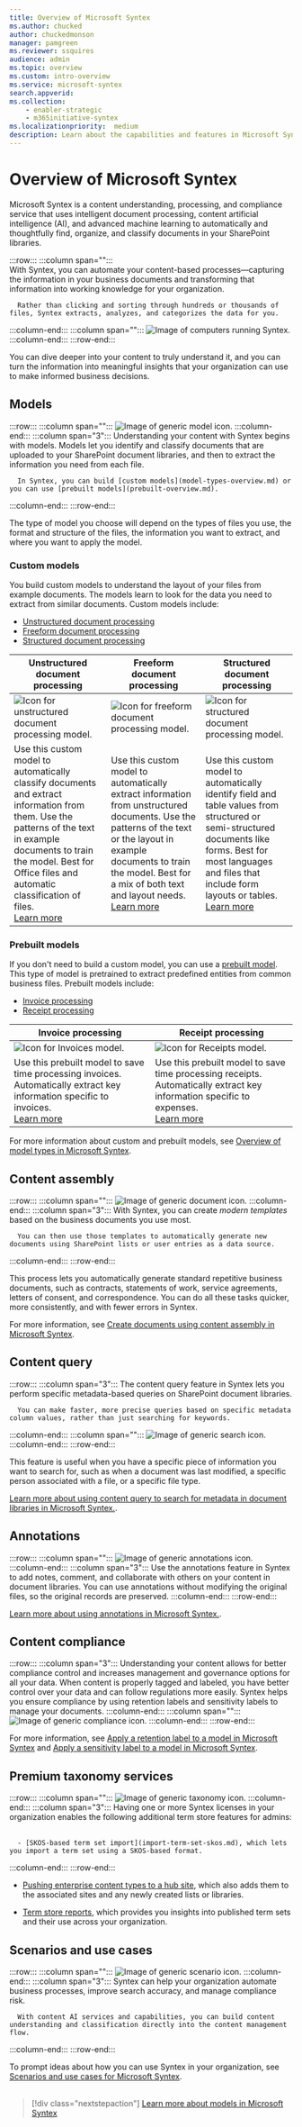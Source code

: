 ```yaml
---
title: Overview of Microsoft Syntex
ms.author: chucked
author: chuckedmonson
manager: pamgreen
ms.reviewer: ssquires
audience: admin
ms.topic: overview
ms.custom: intro-overview
ms.service: microsoft-syntex
search.appverid: 
ms.collection: 
    - enabler-strategic
    - m365initiative-syntex
ms.localizationpriority:  medium
description: Learn about the capabilities and features in Microsoft Syntex.
---
```


# Overview of Microsoft Syntex

Microsoft Syntex is a content understanding, processing, and compliance service that uses intelligent document processing, content artificial intelligence (AI), and advanced machine learning to automatically and thoughtfully find, organize, and classify documents in your SharePoint libraries.

:::row:::
   :::column span="":::      
      With Syntex, you can automate your content-based processes—capturing the information in your business documents and transforming that information into working knowledge for your organization.

      Rather than clicking and sorting through hundreds or thousands of files, Syntex extracts, analyzes, and categorizes the data for you.
   :::column-end:::
   :::column span="":::
      ![Image of computers running Syntex.](../media/content-understanding/syntex-devices-image.png)
   :::column-end:::
:::row-end:::

You can dive deeper into your content to truly understand it, and you can turn the information into meaningful insights that your organization can use to make informed business decisions.

## Models

:::row:::
   :::column span="":::
      ![Image of generic model icon.](../media/content-understanding/model-generic-image.png) 
   :::column-end:::
   :::column span="3":::
      Understanding your content with Syntex begins with models. Models let you identify and classify documents that are uploaded to your SharePoint document libraries, and then to extract the information you need from each file.

      In Syntex, you can build [custom models](model-types-overview.md) or you can use [prebuilt models](prebuilt-overview.md). 
   :::column-end:::
:::row-end:::

The type of model you choose will depend on the types of files you use, the format and structure of the files, the information you want to extract, and where you want to apply the model.

### Custom models

You build custom models to understand the layout of your files from example documents. The models learn to look for the data you need to extract from similar documents. Custom models include:

- [Unstructured document processing](document-understanding-overview.md)
- [Freeform document processing](freeform-document-processing-overview.md)
- [Structured document processing](form-processing-overview.md)

| Unstructured<br>document processing  | Freeform<br>document processing  | Structured<br>document processing  |
| ------------- | ------------- | ------------- |
|  ![Icon for unstructured document processing model.](../media/content-understanding/custom-classify-and-extract-by-text-pattern.png) | ![Icon for freeform document processing model.](../media/content-understanding/custom-extract-by-text-pattern-and-layout.png) |  ![Icon for structured document processing model.](../media/content-understanding/custom-extract-by-layout.png) |
| Use this custom model to automatically classify documents and extract information from them. Use the patterns of the text in example documents to train the model. Best for Office files and automatic classification of files. <br>[Learn more](document-understanding-overview.md) | Use this custom model to automatically extract information from unstructured documents. Use the patterns of the text or the layout in example documents to train the model. Best for a mix of both text and layout needs. <br>[Learn more](freeform-document-processing-overview.md) |  Use this custom model to automatically identify field and table values from structured or semi-structured documents like forms. Best for most languages and files that include form layouts or tables. <br>[Learn more](form-processing-overview.md) |

### Prebuilt models

If you don't need to build a custom model, you can use a [prebuilt model](prebuilt-overview.md). This type of model is pretrained to extract predefined entities from common business files. Prebuilt models include:

- [Invoice processing](prebuilt-model-invoice.md)
- [Receipt processing](prebuilt-model-receipt.md)

| Invoice processing | Receipt processing | 
| ------------- | ------------- |
| ![Icon for Invoices model.](../media/content-understanding/trained-invoices-model.png) | ![Icon for Receipts model.](../media/content-understanding/trained-receipts-model.png) |
| Use this prebuilt model to save time processing invoices. Automatically extract key information specific to invoices. <br>[Learn more](prebuilt-model-invoice.md) | Use this prebuilt model to save time processing receipts. Automatically extract key information specific to expenses. <br>[Learn more](prebuilt-model-receipt.md) | 

For more information about custom and prebuilt models, see [Overview of model types in Microsoft Syntex](model-types-overview.md).

## Content assembly

:::row:::
   :::column span="":::
      ![Image of generic document icon.](../media/content-understanding/document-assembly-image.png) 
   :::column-end:::
   :::column span="3":::
      With Syntex, you can create *modern templates* based on the business documents you use most.

      You can then use those templates to automatically generate new documents using SharePoint lists or user entries as a data source.
   :::column-end:::
:::row-end:::

 This process lets you automatically generate standard repetitive business documents, such as contracts, statements of work, service agreements, letters of consent, and correspondence. You can do all these tasks quicker, more consistently, and with fewer errors in Syntex.

For more information, see [Create documents using content assembly in Microsoft Syntex](content-assembly.md).

## Content query

:::row:::
   :::column span="3":::
      The content query feature in Syntex lets you perform specific metadata-based queries on SharePoint document libraries.

      You can make faster, more precise queries based on specific metadata column values, rather than just searching for keywords.    
   :::column-end:::
   :::column span="":::
      ![Image of generic search icon.](../media/content-understanding/search-generic-image.png)
   :::column-end:::
:::row-end:::

This feature is useful when you have a specific piece of information you want to search for, such as when a document was last modified, a specific person associated with a file, or a specific file type.

[Learn more about using content query to search for metadata in document libraries in Microsoft Syntex.](metadata-search.md).

## Annotations

:::row:::
   :::column span="":::
      ![Image of generic annotations icon.](../media/content-understanding/annotation-image.png) 
   :::column-end:::
   :::column span="3":::
      Use the annotations feature in Syntex to add notes, comment, and collaborate with others on your content in document libraries. You can use annotations without modifying the original files, so the original records are preserved.
   :::column-end:::
:::row-end:::


[Learn more about using annotations in Microsoft Syntex.](annotations.md).

## Content compliance

:::row:::
   :::column span="3":::
      Understanding your content allows for better compliance control and increases management and governance options for all your data. When content is properly tagged and labeled, you have better control over your data and can follow regulations more easily. Syntex helps you ensure compliance by using retention labels and sensitivity labels to manage your documents.
   :::column-end:::
   :::column span="":::
      ![Image of generic compliance icon.](../media/content-understanding/compliance-image.png) 
   :::column-end:::
:::row-end:::

For more information, see [Apply a retention label to a model in Microsoft Syntex](apply-a-retention-label-to-a-model.md) and [Apply a sensitivity label to a model in Microsoft Syntex](apply-a-sensitivity-label-to-a-model.md).

## Premium taxonomy services

:::row:::
   :::column span="":::
      ![Image of generic taxonomy icon.](../media/content-understanding/taxonomy-image.png)
   :::column-end:::
   :::column span="3":::
      Having one or more Syntex licenses in your organization enables the following additional term store features for admins:<br><br>
       
      - [SKOS-based term set import](import-term-set-skos.md), which lets you import a term set using a SKOS-based format.      
   :::column-end:::
:::row-end:::


- [Pushing enterprise content types to a hub site](push-content-type-to-hub.md), which also adds them to the associated sites and any newly created lists or libraries.

- [Term store reports](term-store-analytics.md), which provides you insights into published term sets and their use across your organization.

## Scenarios and use cases

:::row:::
   :::column span="":::
      ![Image of generic scenario icon.](../media/content-understanding/scenarios-image.png) 
   :::column-end:::
   :::column span="3":::
      Syntex can help your organization automate business processes, improve search accuracy, and manage compliance risk.

      With content AI services and capabilities, you can build content understanding and classification directly into the content management flow.
   :::column-end:::
:::row-end:::

To prompt ideas about how you can use Syntex in your organization, see [Scenarios and use cases for Microsoft Syntex](adoption-scenarios.md).
<br><br>
> [!div class="nextstepaction"]
> [Learn more about models in Microsoft Syntex](model-types-overview.md)
